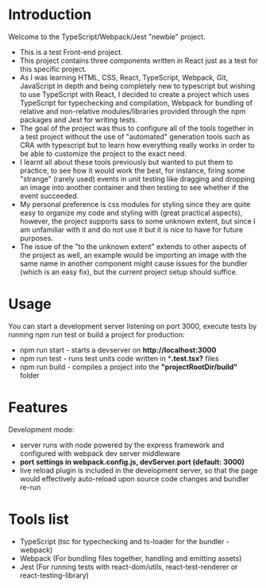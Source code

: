 # Introduction
Welcome to the TypeScript/Webpack/Jest "newbie" project.
* This is a test Front-end project. 
* This project contains three components written in React just as a test for this specific project.
* As I was learning HTML, CSS, React, TypeScript, Webpack, Git, JavaScript in depth and being completely new to typescript but wishing to use TypeScript with React, I decided to create a project which uses TypeScript for typechecking and compilation, Webpack for bundling of relative and non-relative modules/libraries provided through the npm packages and Jest for writing tests.
* The goal of the project was thus to configure all of the tools together in a test project without the use of "automated" generation tools such as CRA with typescript but to learn how everything really works in order to be able to customize the project to the exact need. 
* I learnt all about these tools previously but wanted to put them to practice, to see how it would work the best, for instance, firing some "strange" (rarely used) events in unit testing like dragging and dropping an image into another container and then testing to see whether if the event succeeded.  
* My personal preference is css modules for styling since they are quite easy to organize my code and styling with (great practical aspects), however, the project supports sass to some unknown extent, but since I am unfamiliar with it and do not use it but it is nice to have for future purposes.
* The issue of the "to the unknown extent" extends to other aspects of the project as well, an example would be importing an image with the same name in another component might cause issues for the bundler (which is an easy fix), but the current project setup should suffice.

# Usage
You can start a development server listening on port 3000, execute tests by running npm run test or build a project for production:
* npm run start - starts a devserver on **http://localhost:3000** 
* npm run test - runs test units code written in ***.test.tsx?** files
* npm run build - compiles a project into the **"projectRootDir/build"** folder

# Features
<p>Development mode:</p>
<ul>
  <li>server runs with node powered by the express framework and configured with webpack dev server middleware</li>
  <li><b>port settings in webpack.config.js, devServer.port (default: 3000)</b></li>
  <li>live reload plugin is included in the development server, so that the page would effectively auto-reload upon source code changes and bundler re-run</li>
</ul>

# Tools list
* TypeScript (tsc for typechecking and ts-loader for the bundler - webpack)
* Webpack (For bundling files together, handling and emitting assets)
* Jest (For running tests with react-dom/utils, react-test-renderer or react-testing-library)
